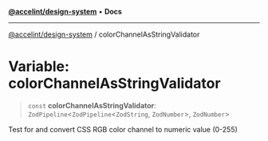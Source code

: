 [**@accelint/design-system**](../README.md) • **Docs**

***

[@accelint/design-system](../README.md) / colorChannelAsStringValidator

# Variable: colorChannelAsStringValidator

> `const` **colorChannelAsStringValidator**: `ZodPipeline`\<`ZodPipeline`\<`ZodString`, `ZodNumber`\>, `ZodNumber`\>

Test for and convert CSS RGB color channel to numeric value (0-255)
